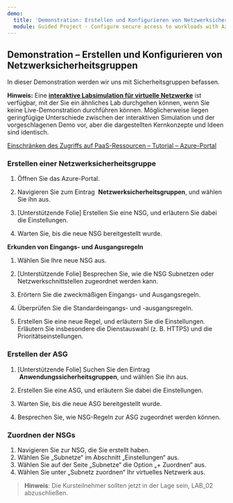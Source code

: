 ```yaml
---
demo:
  title: 'Demonstration: Erstellen und Konfigurieren von Netzwerksicherheitsgruppen'
  module: Guided Project - Configure secure access to workloads with Azure virtual networking services
---
```

## Demonstration – Erstellen und Konfigurieren von Netzwerksicherheitsgruppen


In dieser Demonstration werden wir uns mit Sicherheitsgruppen befassen. 

**Hinweis:** Eine **[interaktive Labsimulation für virtuelle Netzwerke](https://mslearn.cloudguides.com/en-us/guides/AZ-900%20Exam%20Guide%20-%20Azure%20Fundamentals%20Exercise%2013?azure-portal=true)** ist verfügbar, mit der Sie ein ähnliches Lab durchgehen können, wenn Sie keine Live-Demonstration durchführen können. Möglicherweise liegen geringfügige Unterschiede zwischen der interaktiven Simulation und der vorgeschlagenen Demo vor, aber die dargestellten Kernkonzepte und Ideen sind identisch. 

[Einschränken des Zugriffs auf PaaS-Ressourcen – Tutorial – Azure-Portal](https://docs.microsoft.com/azure/virtual-network/tutorial-restrict-network-access-to-resources)

### Erstellen einer Netzwerksicherheitsgruppe

1. Öffnen Sie das Azure-Portal.

1. Navigieren Sie zum Eintrag  **Netzwerksicherheitsgruppen**, und wählen Sie ihn aus.

1. [Unterstützende Folie] Erstellen Sie eine NSG, und erläutern Sie dabei die Einstellungen. 
 
1. Warten Sie, bis die neue NSG bereitgestellt wurde.

**Erkunden von Eingangs- und Ausgangsregeln**

1. Wählen Sie Ihre neue NSG aus.

1. [Unterstützende Folie] Besprechen Sie, wie die NSG Subnetzen oder Netzwerkschnittstellen zugeordnet werden kann.

1. Erörtern Sie die zweckmäßigen Eingangs- und Ausgangsregeln.  

1. Überprüfen Sie die Standardeingangs- und -ausgangsregeln. 

1. Erstellen Sie eine neue Regel, und erläutern Sie die Einstellungen. Erläutern Sie insbesondere die Dienstauswahl (z. B. HTTPS) und die Prioritätseinstellungen. 
 

### Erstellen der ASG
 
1. [Unterstützende Folie] Suchen Sie den Eintrag  **Anwendungssicherheitsgruppen**, und wählen Sie ihn aus.

1. Erstellen Sie eine ASG, und erläutern Sie dabei die Einstellungen. 
 
1. Warten Sie, bis die neue ASG bereitgestellt wurde.

1. Besprechen Sie, wie NSG-Regeln zur ASG zugeordnet werden können.


### Zuordnen der NSGs 
1.  Navigieren Sie zur NSG, die Sie erstellt haben.
1.  Wählen Sie „Subnetze“ im Abschnitt „Einstellungen“ aus.
1.  Wählen Sie auf der Seite „Subnetze“ die Option „+ Zuordnen“ aus.
1.  Wählen Sie unter „Subnetz zuordnen“ Ihr virtuelles Netzwerk aus.


>**Hinweis**: Die Kursteilnehmer sollten jetzt in der Lage sein, LAB_02 abzuschließen.

